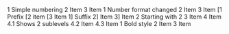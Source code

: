 1 Simple numbering
2 Item
3 Item
  1 Number format changed
  2 Item
  3 Item
    \[1 Prefix
    \[2 item
    \[3 Item
      1\] Suffix
      2\] Item
      3\] Item
        2 Starting with 2
        3 Item
        4 Item
          4.1 Shows 2 sublevels
          4.2 Item
          4.3 Item
            1 Bold style
            2 Item
            3 Item

